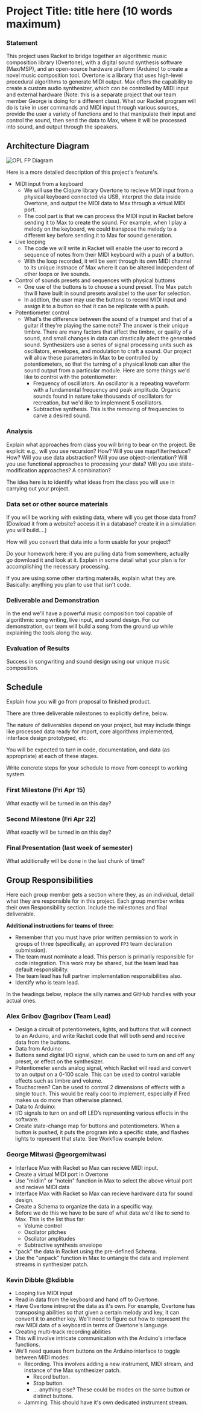 # Project Title: title here (10 words maximum)

### Statement
This project uses Racket to bridge together an algorithmic music composition library (Overtone), with a digital sound synthesis software (Max/MSP), and an open-source hardware platform (Arduino) to create a novel music composition tool. Overtone is a library that uses high-level procedural algorithms to generate MIDI output. Max offers the capability to create a custom audio synthesizer, which can be controlled by MIDI input and external hardware (Note: this is a separate project that our team member George is doing for a different class). What our Racket program will do is take in user commands and MIDI input through various sources, provide the user a variety of functions and to that manipulate their input and control the sound, then send the data to Max, where it will be processed into sound, and output through the speakers.

## Architecture Diagram
![OPL FP Diagram](https://github.com/oplS16projects/George-Mitwasi-Alex-Gribov-Kevin-Dibble/blob/master/OPL%20FP%20diagram.jpg)


Here is a more detailed description of this project's feature's.
* MIDI input from a keyboard
  * We will use the Clojure library Overtone to recieve MIDI input from a physical keyboard connected via USB, interpret the data inside Overtone, and output the MIDI data to Max through a virtual MIDI port.
  * The cool part is that we can process the MIDI input in Racket before sending it to Max to create the sound. For example, when I play a melody on the keyboard, we could transpose the melody to a different key before sending it to Max for sound generation.
* Live looping
  * The code we will write in Racket will enable the user to record a sequence of notes from their MIDI keyboard with a push of a button.
  * With the loop recorded, it will be sent through its own MIDI channel to its unique instnace of Max where it can be altered independent of other loops or live sounds.
* Control of sounds presets and sequences with physical buttoms
  * One use of the buttons is to choose a sound preset. The Max patch thwill have built in sound presets availabel to the user for selection.
  * In addtion, the user may use the buttons to record MIDI input and assign it to a button so that it can be replicate with a push.
* Potentiometer control
  * What's the difference between the sound of a trumpet and that of a guitar if they're playing the same note? The answer is their unique timbre. There are many factors that affect the timbre, or quality of a sound, and small changes in data can drastically afect the generated sound. Synthesizers use a series of signal processing units such as oscillators, envelopes, and modulation to craft a sound. Our project will allow these parameters in Max to be controlled by potentiometers, so that the turning of a physical knob can alter the sound output from a particular module. Here are some things we'd like to control with the potentiometer:
    * Frequency of oscilllators. An oscillator is a repeating waveform with a fundamental frequency and peak amplitude. Organic sounds found in nature take thousands of oscillators for recreation, but we'd like to implemnent 5 oscillators.
    * Subtractive synthesis. This is the removing of frequencies to carve a desired sound.

### Analysis
Explain what approaches from class you will bring to bear on the project. Be explicit: e.g., will you use recursion? How? Will you use map/filter/reduce? How? Will you use data abstraction? Will you use object-orientation? Will you use functional approaches to processing your data? Will you use state-modification approaches? A combination?

The idea here is to identify what ideas from the class you will use in carrying out your project. 

### Data set or other source materials
If you will be working with existing data, where will you get those data from? (Dowload it from a website? access it in a database? create it in a simulation you will build....)

How will you convert that data into a form usable for your project?  

Do your homework here: if you are pulling data from somewhere, actually go download it and look at it. Explain in some detail what your plan is for accomplishing the necessary processing.

If you are using some other starting materails, explain what they are. Basically: anything you plan to use that isn't code.

### Deliverable and Demonstration
In the end we'll have a powerful music composition tool capable of algorithmic song writing, live input, and sound design. For our demonstration, our team will build a song from the ground up while explaining the tools along the way.

### Evaluation of Results
Success in songwriting and sound design using our unique music composition.

## Schedule
Explain how you will go from proposal to finished product. 

There are three deliverable milestones to explicitly define, below.

The nature of deliverables depend on your project, but may include things like processed data ready for import, core algorithms implemented, interface design prototyped, etc. 

You will be expected to turn in code, documentation, and data (as appropriate) at each of these stages.

Write concrete steps for your schedule to move from concept to working system. 

### First Milestone (Fri Apr 15)
What exactly will be turned in on this day? 

### Second Milestone (Fri Apr 22)
What exactly will be turned in on this day? 

### Final Presentation (last week of semester)
What additionally will be done in the last chunk of time?

## Group Responsibilities
Here each group member gets a section where they, as an individual, detail what they are responsible for in this project. Each group member writes their own Responsibility section. Include the milestones and final deliverable.

**Additional instructions for teams of three:** 
* Remember that you must have prior written permission to work in groups of three (specifically, an approved `FP3` team declaration submission).
* The team must nominate a lead. This person is primarily responsible for code integration. This work may be shared, but the team lead has default responsibility.
* The team lead has full partner implementation responsibilities also.
* Identify who is team lead.

In the headings below, replace the silly names and GitHub handles with your actual ones.

### Alex Gribov @agribov (Team Lead)
*	Design a circuit of potentiometers, lights, and buttons that will connect to an Arduino, and write Racket code that will both send and receive data from the buttons. 
* Data from Arduino:
 * Buttons send digital I/O signal, which can be used to turn on and off any preset, or effect on the synthesizer.
 * Potentiometer sends analog signal, which Racket will read and convert to an output on a 0-100 scale. This can be used to control variable effects such as timbre and volume.
 * Touchscreen? Can be used to control 2 dimensions of effects with a single touch. This would be really cool to implement, especially if Fred makes us do more than otherwise planned.
* Data to Arduino:
 * I/O signals to turn on and off LED’s representing various effects in the software.
*	Create state-change map for buttons and potentiometers. When a button is pushed, it puts the program into a specific state, and flashes lights to represent that state. See Workflow example below.

### George Mitwasi @georgemitwasi
* Interface Max with Racket so Max can recieve MIDI input.
 * Create a virtual MIDI port in Overtone
 * Use "midiin" or "notein" function in Max to select the above virtual port and recieve MIDI data
* Interface Max with Racket so Max can recieve hardware data for sound design.
 * Create a Schema to organize the data in a specific way.
  * Before we do this we have to be sure of what data we'd like to send to Max. This is the list thus far:
    * Volume control
    * Oscilator pitches
    * Oscilator amplitudes
    * Subtractive synthesis envelope
 * "pack" the data in Racket using the pre-defined Schema.
 * Use the "unpack" function in Max to untangle the data and implement streams in synthesizer patch.

### Kevin Dibble @kdibble
* Looping live MIDI input
 * Read in data from the keyboard and hand off to Overtone.
 * Have Overtone intrepret the data as it's own. For example, Overtone has transposing abilities so that given a certain melody and key, it can convert it to another key. We'll need to figure out how to represent the raw MIDI data of a keyboard in terms of Overtone's language.
* Creating multi-track recording abilities
 * This will involve intricate communication with the Arduino's interface functions.
 * We'll need queues from buttons on the Arduino interface to toggle between MIDI modes:
    * Recording. This involves adding a new instrument, MIDI stream, and instance of the Max synthesizer patch.
      * Record button.
      * Stop button.
      * ... anything else? These could be modes on the same button or distinct buttons.
    * Jamming. This should have it's own dedicated instrument stream.
